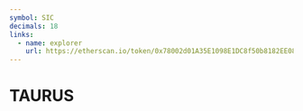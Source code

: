 ```yaml
---
symbol: SIC
decimals: 18
links:
  - name: explorer
    url: https://etherscan.io/token/0x78002d01A35E1098E1DC8f50b8182EE08b632f9F
---
```


# TAURUS

